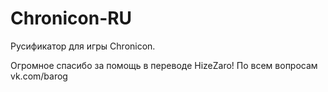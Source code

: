 # Chronicon-RU
Русификатор для игры Chronicon.

Огромное спасибо за помощь в переводе HizeZaro!
По всем вопросам vk.com/barog
